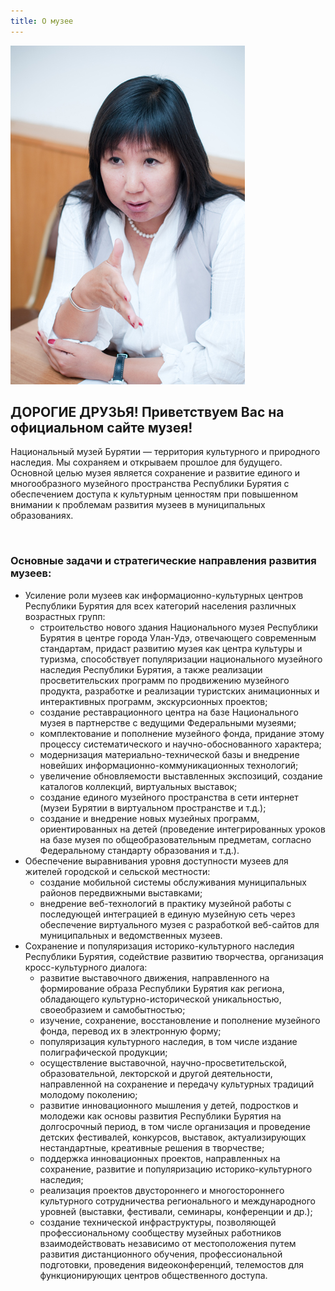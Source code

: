 ```yaml
---
title: О музее
---
```

<div class="columned">
    <div class="left">
        <img src="/data/pages/about/_img/ta.jpg"/>
    </div>
    <div class="right">
        <h2>ДОРОГИЕ ДРУЗЬЯ! Приветствуем Вас на официальном сайте музея!</h2>
        <p>
        Национальный музей Бурятии —  территория культурного и природного наследия. Мы сохраняем и открываем прошлое для будущего.
        Основной целью музея является сохранение и развитие единого и многообразного музейного пространства Республики Бурятия с обеспечением доступа к культурным ценностям при повышенном внимании к проблемам развития музеев в муниципальных образованиях.
        </p>
        <br/>
        <h3>Основные задачи и стратегические направления развития музеев:</h3>
        <ul class="num">
        <li>
        Усиление роли музеев как информационно-культурных центров Республики Бурятия для всех категорий населения различных возрастных групп:
            <ul class="num">
                <li>
                строительство нового здания Национального музея Республики Бурятия в центре города Улан-Удэ, отвечающего современным стандартам, придаст развитию музея как центра культуры и туризма, способствует популяризации национального музейного наследия Республики Бурятия, а также реализации просветительских программ по продвижению музейного продукта, разработке и реализации туристских анимационных и интерактивных программ, экскурсионных проектов;
                </li>
                <li>
                создание реставрационного центра на базе Национального музея в партнерстве с ведущими Федеральными музеями;
                </li>
                <li>
                комплектование и пополнение музейного фонда, придание этому процессу систематического и научно-обоснованного характера;
                </li>
                <li>
                модернизация материально-технической базы и внедрение новейших информационно-коммуникационных технологий;
                </li>
                <li>
                увеличение обновляемости выставленных экспозиций, создание каталогов коллекций, виртуальных выставок;
                </li>
                <li>
                создание единого музейного пространства в сети интернет (музеи Бурятии в виртуальном пространстве и т.д.);
                </li>
                <li>
                создание и внедрение новых музейных программ, ориентированных на детей (проведение интегрированных уроков на базе музея по общеобразовательным предметам, согласно Федеральному стандарту образования и т.д.).
                </li>
            </ul>    
        </li>
        <li>
        Обеспечение выравнивания уровня доступности музеев для жителей городской и сельской местности:
            <ul class="num">
                <li>
                создание мобильной системы обслуживания муниципальных районов передвижными выставками;
                </li>
                <li>
                внедрение веб-технологий в практику музейной работы с последующей интеграцией в единую музейную сеть через обеспечение виртуального музея с разработкой веб-сайтов для муниципальных и ведомственных музеев.
                </li>
            </ul>
        </li>
        <li>
        Сохранение и популяризация историко-культурного наследия Республики Бурятия, содействие развитию творчества, организация кросс-культурного диалога:
            <ul class="num">
                <li>развитие выставочного движения, направленного на формирование образа Республики Бурятия как региона, обладающего культурно-исторической уникальностью, своеобразием и самобытностью;</li>
                <li>изучение, сохранение, восстановление и пополнение музейного фонда, перевод их в электронную форму;</li>
                <li>популяризация культурного наследия, в том числе издание полиграфической продукции;</li>
                <li>осуществление выставочной, научно-просветительской, образовательной, лекторской и другой деятельности, направленной на сохранение и передачу культурных традиций молодому поколению;
                </li>
                <li>развитие инновационного мышления у детей, подростков и молодежи как основы развития Республики Бурятия на долгосрочный период, в том числе организация и проведение детских фестивалей, конкурсов, выставок, актуализирующих нестандартные, креативные решения в творчестве;</li>
                <li>поддержка инновационных проектов, направленных на сохранение, развитие и популяризацию историко-культурного наследия;</li>
                <li>реализация проектов двустороннего и многостороннего культурного сотрудничества регионального и международного уровней (выставки, фестивали, семинары, конференции и др.);</li>
                <li>создание технической инфраструктуры, позволяющей профессиональному сообществу музейных работников взаимодействовать независимо от местоположения путем развития дистанционного обучения, профессиональной подготовки, проведения видеоконференций, телемостов для функционирующих центров общественного доступа.</li>
            </ul>
        </li>
        </ul>
    </div>
</div>
